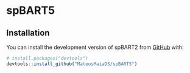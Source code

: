 
# spBART5


## Installation

You can install the development version of spBART2 from [GitHub](https://github.com/) with:

``` r
# install.packages("devtools")
devtools::install_github("MateusMaiaDS/spBART5")
```
